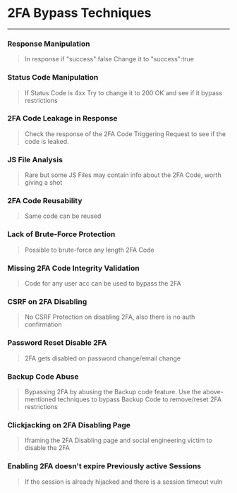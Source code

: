 # 2FA Bypass Techniques

___
### Response Manipulation


>In response if "success":false
Change it to "success":true

### Status Code Manipulation


>If Status Code is 4xx
Try to change it to 200 OK and see if it bypass restrictions

### 2FA Code Leakage in Response


>Check the response of the 2FA Code Triggering Request to see if the code is leaked.

### JS File Analysis

> Rare but some JS Files may contain info about the 2FA Code, worth giving a shot

### 2FA Code Reusability

>Same code can be reused

### Lack of Brute-Force Protection

> Possible to brute-force any length 2FA Code

### Missing 2FA Code Integrity Validation

>Code for any user acc can be used to bypass the 2FA

### CSRF on 2FA Disabling

>No CSRF Protection on disabling 2FA, also there is no auth confirmation

### Password Reset Disable 2FA

>2FA gets disabled on password change/email change

### Backup Code Abuse

>Bypassing 2FA by abusing the Backup code feature. 
Use the above-mentioned techniques to bypass Backup Code to remove/reset 2FA restrictions

### Clickjacking on 2FA Disabling Page

> Iframing the 2FA Disabling page and social engineering victim to disable the 2FA

### Enabling 2FA doesn't expire Previously active Sessions

>If the session is already hijacked and there is a session timeout vuln